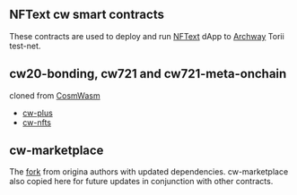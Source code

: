 NFText cw smart contracts
---
These contracts are used to deploy and run [NFText](https://github.com/wotori-studio/NFText) dApp to [Archway](https://archway.io/) Torii test-net.


cw20-bonding, cw721 and cw721-meta-onchain 
---

cloned from [CosmWasm](https://github.com/CosmWasm/cosmwasm)
- [cw-plus](https://github.com/CosmWasm/cw-plus) 
- [cw-nfts](https://github.com/CosmWasm/cw-nfts)

cw-marketplace 
---
The [fork](https://github.com/wotori-studio/cw-marketplace) from origina authors with updated dependencies.
cw-marketplace also copied here for future updates in conjunction with other contracts.
